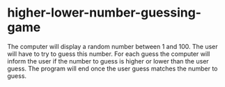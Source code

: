 # higher-lower-number-guessing-game
The computer will display a random number between 1 and 100. The user will have to try to guess this number. For each guess the computer will inform the user if the number to guess is higher or lower than the user guess. The program will end once the user guess matches the number to guess.
